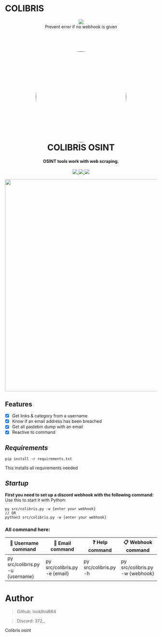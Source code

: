 # COLIBRIS
<p align="center">
  <img src="https://img.shields.io/badge/last%20update-02%2F01%2F24-red">
  <br>
  Prevent error if no webhook is given

<h1 align="center">
  <br>
  <a href="">
    <img src="photo/logo.png" width=300 style="border-radius:50%">
  </a> 
  </div>
  <br>
  COLIBRIS OSINT
  <br>
</h1>

<h4 align="center">OSINT tools work with web scraping.</h4>

<p align="center">
  <a href="">
    <img src="https://img.shields.io/badge/version-v2.1.6-blue">
  </a>
  <a href="">
    <img src="https://img.shields.io/badge/platform-windows%2Fmacos%2Flinux-lightgrey">
  </a>
  <a href="">
      <img src="https://img.shields.io/badge/format-Python 3.11-l">
  </a>
</p>

<p align="center">
  <img src="photo/2.1.4.png" width=700>
</p>


## **Features**
- [x] Get links & category from a username
- [X] Know if an email address has been breached
- [X] Get all pastebin dump with an email
- [X] Reactive to command

## **_Requirements_**
```
pip install -r requirements.txt
```
This installs all requirements needed


## **_Startup_**
**First you need to set up a discord webhook with the following command:**
Use this to start it with Python:
```
py src/colibris.py -w {enter your webhook}
// OR
python3 src/colibris.py -w {enter your webhook}
```


### All command here:
| **👀 Username command**  | **📩 Email command** | **❓ Help command** | **📋 Webhook command** |
| ------------- | ------------- |  ------------- | ------------- | 
| py src/colibris.py -u {username}  | py src/colibris.py -e {email} |  py src/colibris.py -h | py src/colibris.py -w {webhook}| 

# Author

> Github: lookthis664

> Discord: 372_.

Colibris osint

